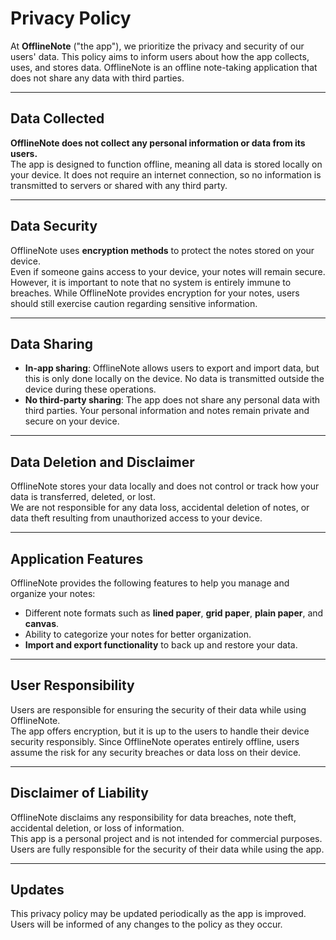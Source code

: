 # Privacy Policy

At **OfflineNote** ("the app"), we prioritize the privacy and security of our users' data. This policy aims to inform users about how the app collects, uses, and stores data. OfflineNote is an offline note-taking application that does not share any data with third parties.

---

## Data Collected

**OfflineNote does not collect any personal information or data from its users.**  
The app is designed to function offline, meaning all data is stored locally on your device. It does not require an internet connection, so no information is transmitted to servers or shared with any third party.

---

## Data Security

OfflineNote uses **encryption methods** to protect the notes stored on your device.  
Even if someone gains access to your device, your notes will remain secure. However, it is important to note that no system is entirely immune to breaches. While OfflineNote provides encryption for your notes, users should still exercise caution regarding sensitive information.

---

## Data Sharing

- **In-app sharing**: OfflineNote allows users to export and import data, but this is only done locally on the device. No data is transmitted outside the device during these operations.
- **No third-party sharing**: The app does not share any personal data with third parties. Your personal information and notes remain private and secure on your device.

---

## Data Deletion and Disclaimer

OfflineNote stores your data locally and does not control or track how your data is transferred, deleted, or lost.  
We are not responsible for any data loss, accidental deletion of notes, or data theft resulting from unauthorized access to your device.

---

## Application Features

OfflineNote provides the following features to help you manage and organize your notes:

- Different note formats such as **lined paper**, **grid paper**, **plain paper**, and **canvas**.
- Ability to categorize your notes for better organization.
- **Import and export functionality** to back up and restore your data.

---

## User Responsibility

Users are responsible for ensuring the security of their data while using OfflineNote.  
The app offers encryption, but it is up to the users to handle their device security responsibly. Since OfflineNote operates entirely offline, users assume the risk for any security breaches or data loss on their device.

---

## Disclaimer of Liability

OfflineNote disclaims any responsibility for data breaches, note theft, accidental deletion, or loss of information.  
This app is a personal project and is not intended for commercial purposes. Users are fully responsible for the security of their data while using the app.

---

## Updates

This privacy policy may be updated periodically as the app is improved.  
Users will be informed of any changes to the policy as they occur.
